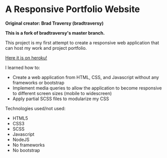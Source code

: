 # A Responsive Portfolio Website

**Original creator: Brad Traversy (bradtraversy)**

**This is a fork of bradtraversy's master branch.**

This project is my first attempt to create a responsive web application that can host my work and project portfolio.

[Here it is on heroku!](https://responsive-portfolio-website.herokuapp.com/ "My Modern-looking Responsive Portfolio Website")

I learned how to:

- Create a web application from HTML, CSS, and Javascript without any frameworks or bootstrap
- Implement media queries to allow the application to become responsive to different screen sizes (mobile to widescreen)
- Apply partial SCSS files to modularize my CSS

Technologies used/not used:

- HTML5
- CSS3
- SCSS
- Javascript
- NodeJS
- No frameworks
- No bootstrap

